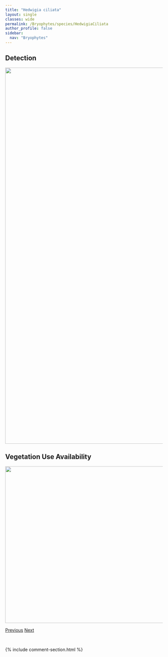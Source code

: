 ```yaml
---
title: "Hedwigia ciliata"
layout: single
classes: wide
permalink: /Bryophytes/species/HedwigiaCiliata
author_profile: false
sidebar:
  nav: "Bryophytes"
---
```


<h2>Detection</h2>

<a href="https://drive.google.com/uc?export=view&id=1lfEw-udNbhCa4V_L-e_jCgVX93M0rAve">
<img src="https://drive.google.com/uc?export=view&id=1lfEw-udNbhCa4V_L-e_jCgVX93M0rAve" height = "1200" width = "800">
</a>


<h2>Vegetation Use Availability</h2>

<a href="https://drive.google.com/uc?export=view&id=1PSPNbMDoVnr6DUToVOBzFAXzk4vCZgLN">
<img src="https://drive.google.com/uc?export=view&id=1PSPNbMDoVnr6DUToVOBzFAXzk4vCZgLN" height = "500" width = "1000">
</a>


<a href="/DevelopmentWebsite/Bryophytes/species/HarpanthusDrummondii" class="pagination--pager" title="Harpanthus drummondii">Previous</a> <a href="/DevelopmentWebsite/Bryophytes/species/HennediellaHeimii" class="pagination--pager" title="Hennediella heimii">Next</a>

<p>&nbsp;</p>

{% include comment-section.html %}
